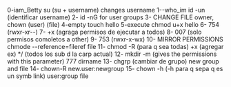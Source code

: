 0-iam_Betty su (su + username) changes username
1--who_im id -un (identificar username)
2- id -nG for user groups
3- CHANGE FILE owner, chown (user) (file)
4-empty touch hello
5-execute chmod u+x hello
6- 754 (rwxr-xr--)
7- +x (agraga permisos de ejecutar a todos) 
8- 007 (solo permisos comoletos a other)
9- 753 (rwxr-x-wx)
10- MIRROR PERMISSIONS chmode --reference=fileref file
11- chmod -R (para q sea todas) +x (agregar ex) */ (todos los sub d la carp actual)
12- mkdir -m (gives the permissions with this parameter) 777 dirname
13- chgrp (cambiar de grupo) new group and file
14- chown-R new.user:newgroup
15- chown -h (-h para q sepa q es un symb link) user:group file
